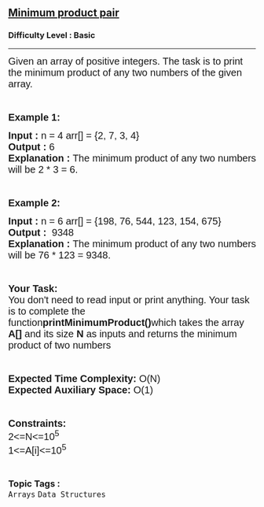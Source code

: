 <h2><a href="https://practice.geeksforgeeks.org/problems/minimum-product-pair3608/1?page=5&difficulty[]=-1&category[]=Arrays&sortBy=submissions">Minimum product pair</a></h2><h3>Difficulty Level : Basic</h3><hr><div class="problems_problem_content__Xm_eO"><p><span style="font-family:arial,helvetica,sans-serif"><span style="font-size:20px">Given an array of positive integers. The task is to print the minimum product of any two numbers of the given array.</span></span></p>

<p>&nbsp;</p>

<p><span style="font-family:arial,helvetica,sans-serif"><span style="font-size:20px"><strong>Example 1:</strong></span></span></p>

<pre><span style="font-family:arial,helvetica,sans-serif"><span style="font-size:20px"><strong>Input : </strong>n = 4 arr[] = {2, 7, 3, 4}
<strong>Output : </strong>6
<strong>Explanation : </strong>The minimum product of any two numbers
will be 2 * 3 = 6.</span></span></pre>

<p>&nbsp;</p>

<p><span style="font-family:arial,helvetica,sans-serif"><span style="font-size:20px"><strong>Example 2:</strong></span></span></p>

<pre><span style="font-family:arial,helvetica,sans-serif"><span style="font-size:20px"><strong>Input : </strong>n = 6 arr[] = {198, 76, 544, 123, 154, 675}
<strong>Output :  </strong>9348
<strong>Explanation : </strong>The minimum product of any two numbers
will be 76 * 123 = 9348.</span></span></pre>

<p>&nbsp;</p>

<p><span style="font-family:arial,helvetica,sans-serif"><span style="font-size:20px"><strong>Your Task:</strong><br>
You don't need to read input or print anything. Your task is to complete the function<strong>printMinimumProduct()</strong>which takes the array <strong>A[]</strong> and its size <strong>N</strong><strong> </strong>as inputs and returns the minimum product of two numbers</span></span></p>

<p>&nbsp;</p>

<p><span style="font-family:arial,helvetica,sans-serif"><span style="font-size:20px"><strong>Expected Time Complexity:</strong> O(N)<br>
<strong>Expected Auxiliary Space:</strong> O(1)</span></span></p>

<p>&nbsp;</p>

<p><span style="font-family:arial,helvetica,sans-serif"><span style="font-size:20px"><strong>Constraints:</strong><br>
2&lt;=N&lt;=10<sup>5</sup><br>
1&lt;=A[i]&lt;=10<sup>5</sup></span></span></p>
</div><br><p><span style=font-size:18px><strong>Topic Tags : </strong><br><code>Arrays</code>&nbsp;<code>Data Structures</code>&nbsp;